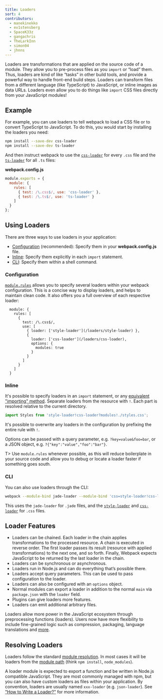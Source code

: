 ```yaml
---
title: Loaders
sort: 4
contributors:
  - manekinekko
  - ev1stensberg
  - SpaceK33z
  - gangachris
  - TheLarkInn
  - simon04
  - jhnns
---
```


Loaders are transformations that are applied on the source code of a module. They allow you to pre-process files as you `import` or “load” them. Thus, loaders are kind of like “tasks” in other build tools, and provide a powerful way to handle front-end build steps. Loaders can transform files from a different language (like TypeScript) to JavaScript, or inline images as data URLs. Loaders even allow you to do things like `import` CSS files directly from your JavaScript modules!


## Example

For example, you can use loaders to tell webpack to load a CSS file or to convert TypeScript to JavaScript. To do this, you would start by installing the loaders you need:

``` bash
npm install --save-dev css-loader
npm install --save-dev ts-loader
```

And then instruct webpack to use the [`css-loader`](/loaders/css-loader) for every `.css` file and the [`ts-loader`](https://github.com/TypeStrong/ts-loader) for all `.ts` files:

**webpack.config.js**

``` js
module.exports = {
  module: {
    rules: [
      { test: /\.css$/, use: 'css-loader' },
      { test: /\.ts$/, use: 'ts-loader' }
    ]
  }
};
```


## Using Loaders

There are three ways to use loaders in your application:

* [Configuration](#configuration) (recommended): Specify them in your __webpack.config.js__ file.
* [Inline](#inline): Specify them explicitly in each `import` statement.
* [CLI](#cli): Specify them within a shell command.


### Configuration

[`module.rules`](/configuration/module/#module-rules) allows you to specify several loaders within your webpack configuration.
This is a concise way to display loaders, and helps to maintain clean code. It also offers you a full overview of each respective loader:

```js-with-links-with-details
  module: {
    rules: [
      {
        test: /\.css$/,
        use: [
          { loader: ['style-loader'](/loaders/style-loader) },
          {
            loader: ['css-loader'](/loaders/css-loader),
            options: {
              modules: true
            }
          }
        ]
      }
    ]
  }
```


### Inline

It's possible to specify loaders in an `import` statement, or any [equivalent "importing" method](/api/module-methods). Separate loaders from the resource with `!`. Each part is resolved relative to the current directory.

```js
import Styles from 'style-loader!css-loader?modules!./styles.css';
```

It's possible to overwrite any loaders in the configuration by prefixing the entire rule with `!`.

Options can be passed with a query parameter, e.g. `?key=value&foo=bar`, or a JSON object, e.g. `?{"key":"value","foo":"bar"}`.

T> Use `module.rules` whenever possible, as this will reduce boilerplate in your source code and allow you to debug or locate a loader faster if something goes south.


### CLI

You can also use loaders through the CLI:

```sh
webpack --module-bind jade-loader --module-bind 'css=style-loader!css-loader'
```

This uses the `jade-loader` for `.jade` files, and the [`style-loader`](/loaders/style-loader) and [`css-loader`](/loaders/css-loader) for `.css` files.


## Loader Features

* Loaders can be chained. Each loader in the chain applies transformations to the processed resource. A chain is executed in reverse order. The first loader passes its result (resource with applied transformations) to the next one, and so forth. Finally, Webpack expects JavaScript to be returned by the last loader in the chain.
* Loaders can be synchronous or asynchronous.
* Loaders run in Node.js and can do everything that’s possible there.
* Loaders accept query parameters. This can be used to pass configuration to the loader.
* Loaders can also be configured with an `options` object.
* Normal modules can export a loader in addition to the normal `main` via `package.json` with the `loader` field.
* Plugins can give loaders more features.
* Loaders can emit additional arbitrary files.

Loaders allow more power in the JavaScript ecosystem through preprocessing
functions (loaders). Users now have more flexibility to include fine-grained logic such as compression, packaging, language translations and [more](/loaders).


## Resolving Loaders

Loaders follow the standard [module resolution](/concepts/module-resolution/). In most cases it will be loaders from the [module path](/concepts/module-resolution/#module-paths) (think `npm install`, `node_modules`).

A loader module is expected to export a function and be written in Node.js compatible JavaScript. They are most commonly managed with npm, but you can also have custom loaders as files within your application. By convention, loaders are usually named `xxx-loader` (e.g. `json-loader`). See ["How to Write a Loader?"](/development/how-to-write-a-loader) for more information.
